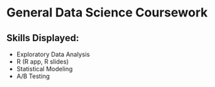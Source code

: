 # General Data Science Coursework 

## Skills Displayed: 
- Exploratory Data Analysis
- R (R app, R slides)
- Statistical Modeling
- A/B Testing
